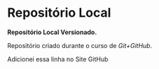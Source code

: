 # Repositório Local
 **Repositório Local Versionado.**
 
 Repositório criado durante o curso de *Git+GitHub*.

 Adicionei essa linha no Site GitHub

